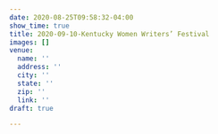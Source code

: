 ```yaml
---
date: 2020-08-25T09:58:32-04:00
show_time: true
title: 2020-09-10-Kentucky Women Writers’ Festival
images: []
venue:
  name: ''
  address: ''
  city: ''
  state: ''
  zip: ''
  link: ''
draft: true

---
```

